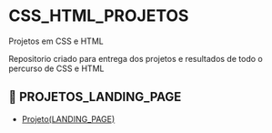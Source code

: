 # CSS_HTML_PROJETOS
Projetos em CSS e HTML

Repositorio criado para entrega dos projetos e resultados de todo o percurso de CSS e HTML 


## 🔗 PROJETOS_LANDING_PAGE
- [Projeto(LANDING_PAGE)](https://github.com/Car-Lopes/CSS_HTML_PROJETOS)


